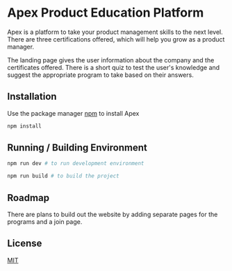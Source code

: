 # Apex Product Education Platform

Apex is a platform to take your product management skills to the next level. There are three certifications offered, which will help you grow as a product manager.

The landing page gives the user information about the company and the certificates offered. There is a short quiz to test the user's knowledge and suggest the appropriate program to take based on their answers.

## Installation

Use the package manager [npm](https://www.npmjs.com/) to install Apex

```bash
npm install
```

## Running / Building Environment

```bash
npm run dev # to run development environment

npm run build # to build the project
```

## Roadmap

There are plans to build out the website by adding separate pages for the programs and a join page.

## License

[MIT](https://choosealicense.com/licenses/mit/)
